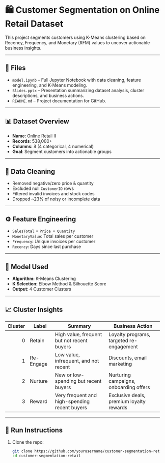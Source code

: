 # 🛍️ Customer Segmentation on Online Retail Dataset

This project segments customers using K-Means clustering based on Recency, Frequency, and Monetary (RFM) values to uncover actionable business insights.

---

## 📂 Files
- `model.ipynb` – Full Jupyter Notebook with data cleaning, feature engineering, and K-Means modeling.
- `Slides.pptx` – Presentation summarizing dataset analysis, cluster descriptions, and business actions.
- `README.md` – Project documentation for GitHub.

---

## 📊 Dataset Overview
- **Name**: Online Retail II
- **Records**: 538,000+
- **Columns**: 8 (4 categorical, 4 numerical)
- **Goal**: Segment customers into actionable groups

---

## 🧹 Data Cleaning
- Removed negative/zero price & quantity
- Excluded null `CustomerID` rows
- Filtered invalid invoices and stock codes
- Dropped ~23% of noisy or incomplete data

---

## ⚙️ Feature Engineering
- `SalesTotal` = `Price × Quantity`
- `MonetaryValue`: Total sales per customer
- `Frequency`: Unique invoices per customer
- `Recency`: Days since last purchase

---

## 🤖 Model Used
- **Algorithm**: K-Means Clustering
- **K Selection**: Elbow Method & Silhouette Score
- **Output**: 4 Customer Clusters

---

## 📈 Cluster Insights

| Cluster | Label       | Summary                                                                 | Business Action                              |
|--------:|-------------|-------------------------------------------------------------------------|-----------------------------------------------|
| 0       | Retain      | High value, frequent but not recent buyers                              | Loyalty programs, targeted re-engagement     |
| 1       | Re-Engage   | Low value, infrequent, and not recent                                   | Discounts, email marketing                   |
| 2       | Nurture     | New or low-spending but recent buyers                                   | Nurturing campaigns, onboarding offers       |
| 3       | Reward      | Very frequent and high-spending recent buyers                           | Exclusive deals, premium loyalty rewards     |

---

## 🚀 Run Instructions

1. Clone the repo:
   ```bash
   git clone https://github.com/yourusername/customer-segmentation-retail.git
   cd customer-segmentation-retail
